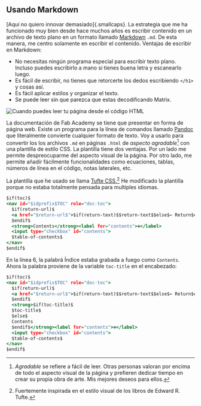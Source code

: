 ## Usando Markdown
[Aquí no quiero innovar demasiado]{.smallcaps}. La estrategia que me ha funcionado muy bien desde hace muchos años es escribir contenido en un archivo de texto plano en un formato llamado [Markdown](https://www.markdownguide.org) `.md`. De esta manera, me centro solamente en escribir el contenido. Ventajas de escribir en Markdown:

- No necesitas ningún programa especial para escribir texto plano. Incluso puedes escribirlo a mano si tienes buena letra y escanearlo luego.
-  Es fácil de escribir, no tienes que retorcerte los dedos escribiendo `</h1>` y cosas así. 
-  Es fácil aplicar estilos y organizar el texto.
-  Se puede leer sin que parezca que estas decodificando Matrix.

![Cuando puedes leer tu página desde el código HTML](../../img/w01/code.webp)

La documentación de Fab Academy se tiene que presentar en forma de página web. Existe un programa para la línea de comandos llamado [Pandoc](https://pandoc.org/index.html) que literalmente convierte cualquier formato de texto. Voy a usarlo para convertir los los archivos `.md` en páginas `.html` de *aspecto agradable*[^211] con una plantilla de estilo CSS. La plantilla tiene dos ventajas. Por un lado me permite despreocuparme del aspecto visual de la página. Por otro lado, me permite añadir fácilmente funcionalidades como ecuaciones, tablas, números de línea en el código, notas laterales, etc.

[^211]: *Agradable* se refiere a fácil de leer. Otras personas valoran por encima de todo el aspecto visual de la página y prefieren dedicar tiempo en crear su propia obra de arte. Mis mejores deseos para ellos.

La plantilla que he usado se llama [Tufte CSS.](https://github.com/jez/tufte-pandoc-css)[^212] He modificado la plantilla porque no estaba totalmente pensada para multiples idiomas. 

[^212]: Fuertemente inspirada en el estilo visual de los libros de Edward R. Tufte.

```{.html .numberLines .hl-6 .tight-code}
$if(toc)$
<nav id="$idprefix$TOC" role="doc-toc">
  $if(return-url)$
  <a href="$return-url$">$if(return-text)$$return-text$$else$← Return$endif$</a><br>
  $endif$
  <strong>Contents</strong><label for="contents">⊕</label>
  <input type="checkbox" id="contents">
  $table-of-contents$
</nav>
$endif$
```
En la línea 6, la palabrá Índice estaba grabada a fuego como `Contents`. Ahora la palabra proviene de la variable `toc-title` en el encabezado:
```{.html .numberLines .hl-6 .hl-7 .hl-8 .hl-9 .hl-10 .tight-code}
$if(toc)$
<nav id="$idprefix$TOC" role="doc-toc">
  $if(return-url)$
  <a href="$return-url$">$if(return-text)$$return-text$$else$← Return$endif$</a><br>
  $endif$
  <strong>$if(toc-title)$
  $toc-title$
  $else$
  Contents
  $endif$</strong><label for="contents">⊕</label>
  <input type="checkbox" id="contents">
  $table-of-contents$
</nav>
$endif$
```

